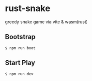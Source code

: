 # rust-snake

greedy snake game via vite &amp; wasm(rust)


## Bootstrap

```shell
$ npm run boot
```
## Start Play

```shell
$ npm run dev
```